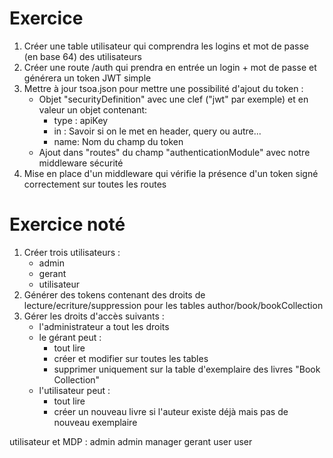 # Exercice

1) Créer une table utilisateur qui comprendra les logins et mot de passe (en base 64) des utilisateurs
2) Créer une route /auth qui prendra en entrée un login + mot de passe et générera un token JWT simple
3) Mettre à jour tsoa.json pour mettre une possibilité d'ajout du token :
    - Objet "securityDefinition" avec une clef ("jwt" par exemple) et en valeur un objet contenant:
        - type : apiKey
        - in : Savoir si on le met en header, query ou autre...
        - name: Nom du champ du token
    - Ajout dans "routes" du champ "authenticationModule" avec notre middleware sécurité
4) Mise en place d'un middleware qui vérifie la présence d'un token signé correctement sur toutes les routes

# Exercice noté

1) Créer trois utilisateurs :
    - admin
    - gerant
    - utilisateur
2) Générer des tokens contenant des droits de lecture/ecriture/suppression pour les tables author/book/bookCollection
3) Gérer les droits d'accès suivants :
    - l'administrateur a tout les droits
    - le gérant peut :
        - tout lire
        - créer et modifier sur toutes les tables
        - supprimer uniquement sur la table d'exemplaire des livres "Book Collection"
    - l'utilisateur peut :
        - tout lire
        - créer un nouveau livre si l'auteur existe déjà mais pas de nouveau exemplaire





utilisateur et MDP : 
admin admin
manager gerant
user user
